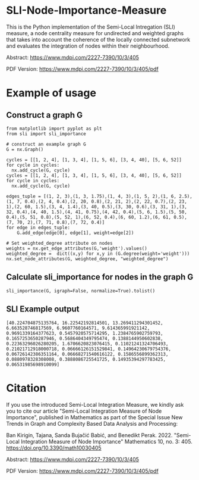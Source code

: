 # SLI-Node-Importance-Measure
This is the Python implementation of the Semi-Local Intregation (SLI) measure, a node centrality measure for undirected and weighted graphs that takes into account the coherence of the locally connected subnetwork and evaluates the integration of nodes within their neighbourhood. 

Abstract: https://www.mdpi.com/2227-7390/10/3/405

PDF Version: https://www.mdpi.com/2227-7390/10/3/405/pdf

# Example of usage
## Construct a graph G
```import networkx as nx
from matplotlib import pyplot as plt
from sli import sli_importance

# construct an example graph G
G = nx.Graph()

cycles = [[1, 2, 4], [1, 3, 4], [1, 5, 6], [3, 4, 40], [5, 6, 52]]
for cycle in cycles:
  nx.add_cycle(G, cycle)
cycles = [[1, 2, 4], [1, 3, 4], [1, 5, 6], [3, 4, 40], [5, 6, 52]]
for cycle in cycles:
  nx.add_cycle(G, cycle)

edges_tuple = [(1, 2, 3),(1, 3, 1.75),(1, 4, 3),(1, 5, 2),(1, 6, 2.5),(1, 7, 0.4),(2, 4, 0.4),(2, 20, 0.8),(2, 21, 2),(2, 22, 0.7),(2, 23, 1),(2, 60, 1.5),(3, 4, 1.4),(3, 40, 0.5),(3, 30, 0.6),(3, 31, 1),(3, 32, 0.4),(4, 40, 1.5),(4, 41, 0.75),(4, 42, 0.4),(5, 6, 1.5),(5, 50, 0.4),(5, 51, 0.8),(5, 52, 1),(6, 52, 0.4),(6, 60, 1.2),(6, 61, 0.5),(7, 70, 2),(7, 71, 0.8),(7, 72, 0.4)]
for edge in edges_tuple:
    G.add_edge(edge[0], edge[1], weight=edge[2])

# Set weighted_degree attribute on nodes
weights = nx.get_edge_attributes(G,'weight').values()
weighted_degree =  dict((x,y) for x,y in (G.degree(weight='weight')))
nx.set_node_attributes(G, weighted_degree, "weighted_degree")
```
## Calculate sli_importance for nodes in the graph G
```
sli_importance(G, igraph=False, normalize=True).tolist()
```
## SLI Example output 
```
[40.224704875135764, 16.22542192814501, 13.269411294301452, 6.663528746817569, 6.9607760164571, 9.614365991921142, 0.9691339164377623, 0.5457920575714295, 1.2384765902759793, 0.1657253650287946, 0.5686404349795474, 0.1388144950602838, 0.22363296026280205, 1.6706620823076415, 0.11021241324706493, 0.21021712918000718, 0.06666126151529841, 0.14964230679754376, 0.06726142386351164, 0.06668271540616122, 0.1586556899362313, 0.0880978328308008, 0.3888086725541725, 0.14935394297783425, 0.06531985698910099]
```

# Citation
If you use the introduced Semi-Local Integration Measure, we kindly ask you to cite our article "Semi-Local Integration Measure of Node Importance", published in Mathematics as part of the Special Issue New Trends in Graph and Complexity Based Data Analysis and Processing:

Ban Kirigin, Tajana, Sanda Bujačić Babić, and Benedikt Perak. 2022. "Semi-Local Integration Measure of Node Importance" Mathematics 10, no. 3: 405. https://doi.org/10.3390/math10030405

Abstract: https://www.mdpi.com/2227-7390/10/3/405

PDF Version: https://www.mdpi.com/2227-7390/10/3/405/pdf

